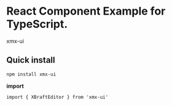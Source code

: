 React Component Example for TypeScript.
===

xmx-ui

## Quick install

```bash
npm install xmx-ui
```

**import**

```
import { XBraftEditor } from 'xmx-ui'
```